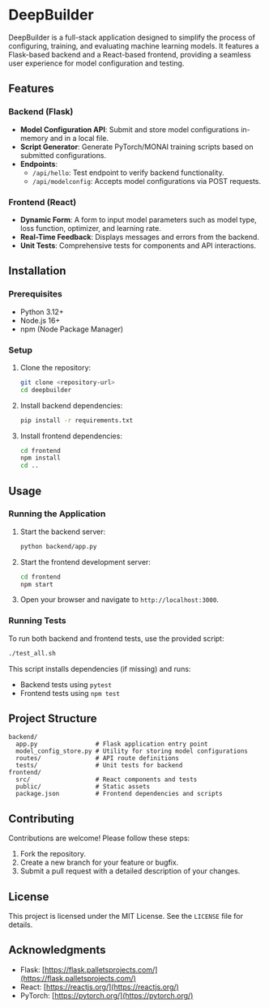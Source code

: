 # DeepBuilder

DeepBuilder is a full-stack application designed to simplify the process of configuring, training, and evaluating machine learning models. It features a Flask-based backend and a React-based frontend, providing a seamless user experience for model configuration and testing.

## Features

### Backend (Flask)
- **Model Configuration API**: Submit and store model configurations in-memory and in a local file.
- **Script Generator**: Generate PyTorch/MONAI training scripts based on submitted configurations.
- **Endpoints**:
  - `/api/hello`: Test endpoint to verify backend functionality.
  - `/api/modelconfig`: Accepts model configurations via POST requests.

### Frontend (React)
- **Dynamic Form**: A form to input model parameters such as model type, loss function, optimizer, and learning rate.
- **Real-Time Feedback**: Displays messages and errors from the backend.
- **Unit Tests**: Comprehensive tests for components and API interactions.

## Installation

### Prerequisites
- Python 3.12+
- Node.js 16+
- npm (Node Package Manager)

### Setup
1. Clone the repository:
   ```bash
   git clone <repository-url>
   cd deepbuilder
   ```

2. Install backend dependencies:
   ```bash
   pip install -r requirements.txt
   ```

3. Install frontend dependencies:
   ```bash
   cd frontend
   npm install
   cd ..
   ```

## Usage

### Running the Application
1. Start the backend server:
   ```bash
   python backend/app.py
   ```

2. Start the frontend development server:
   ```bash
   cd frontend
   npm start
   ```

3. Open your browser and navigate to `http://localhost:3000`.

### Running Tests
To run both backend and frontend tests, use the provided script:
```bash
./test_all.sh
```
This script installs dependencies (if missing) and runs:
- Backend tests using `pytest`
- Frontend tests using `npm test`

## Project Structure
```
backend/
  app.py                # Flask application entry point
  model_config_store.py # Utility for storing model configurations
  routes/               # API route definitions
  tests/                # Unit tests for backend
frontend/
  src/                  # React components and tests
  public/               # Static assets
  package.json          # Frontend dependencies and scripts
```

## Contributing
Contributions are welcome! Please follow these steps:
1. Fork the repository.
2. Create a new branch for your feature or bugfix.
3. Submit a pull request with a detailed description of your changes.

## License
This project is licensed under the MIT License. See the `LICENSE` file for details.

## Acknowledgments
- Flask: [https://flask.palletsprojects.com/](https://flask.palletsprojects.com/)
- React: [https://reactjs.org/](https://reactjs.org/)
- PyTorch: [https://pytorch.org/](https://pytorch.org/)